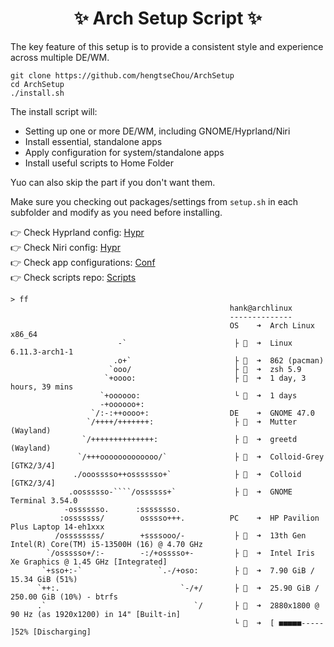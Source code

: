 <h1 align="center">✨ Arch Setup Script ✨</h1>

The key feature of this setup is to provide a consistent style and experience across multiple DE/WM.

```
git clone https://github.com/hengtseChou/ArchSetup
cd ArchSetup
./install.sh
```

The install script will:

- Setting up one or more DE/WM, including GNOME/Hyprland/Niri
- Install essential, standalone apps
- Apply configuration for system/standalone apps
- Install useful scripts to Home Folder

Yuo can also skip the part if you don't want them.

Make sure you checking out packages/settings from `setup.sh` in each subfolder and modify as you need before installing.

👉️ Check Hyprland config: [Hypr](https://github.com/hengtseChou/Hypr) <br>
👉️ Check Niri config: [Hypr](https://github.com/hengtseChou/Niri) <br>
👉️ Check app configurations: [Conf](https://github.com/hengtseChou/Conf) <br>
👉️ Check scripts repo: [Scripts](https://github.com/hengtseChou/Scripts) <br>

`````
> ff
                                                 hank@archlinux
                                                 --------------
                                                 OS    ➜  Arch Linux x86_64
                        -`                        ├   ➜  Linux 6.11.3-arch1-1
                       .o+`                       ├ 󰏖  ➜  862 (pacman)
                      `ooo/                       ├   ➜  zsh 5.9
                     `+oooo:                      ├ 󱑀  ➜  1 day, 3 hours, 39 mins
                    `+oooooo:                     └ 󰃩  ➜  1 days
                    -+oooooo+:
                  `/:-:++oooo+:                  DE    ➜  GNOME 47.0
                 `/++++/+++++++:                  ├ 󰣆  ➜  Mutter (Wayland)
                `/++++++++++++++:                 ├ 󱅞  ➜  greetd (Wayland)
               `/+++ooooooooooooo/`               ├ 󰏘  ➜  Colloid-Grey [GTK2/3/4]
              ./ooosssso++osssssso+`              ├ 󰀻  ➜  Colloid [GTK2/3/4]
             .oossssso-````/ossssss+`             ├   ➜  GNOME Terminal 3.54.0
            -osssssso.      :ssssssso.
           :osssssss/        osssso+++.          PC    ➜  HP Pavilion Plus Laptop 14-eh1xxx
          /ossssssss/        +ssssooo/-           ├ 󰻠  ➜  13th Gen Intel(R) Core(TM) i5-13500H (16) @ 4.70 GHz
        `/ossssso+/:-        -:/+osssso+-         ├ 󰢮  ➜  Intel Iris Xe Graphics @ 1.45 GHz [Integrated]
       `+sso+:-`                 `.-/+oso:        ├ 󰍛  ➜  7.90 GiB / 15.34 GiB (51%)
      `++:.                           `-/+/       ├ 󰋊  ➜  25.90 GiB / 250.00 GiB (10%) - btrfs
      .`                                 `/       ├ 󰍹  ➜  2880x1800 @ 90 Hz (as 1920x1200) in 14" [Built-in]
                                                  └   ➜  [ ■■■■■----- ]52% [Discharging]
`````
